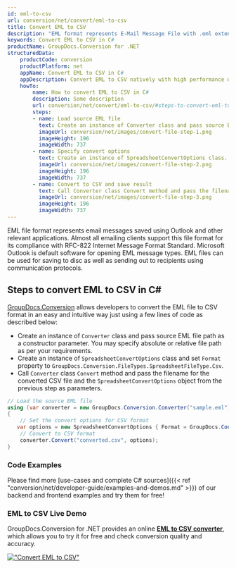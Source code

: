 ```yaml
---
id: eml-to-csv
url: conversion/net/convert/eml-to-csv
title: Convert EML to CSV
description: "EML format represents E-Mail Message File with .eml extension. Learn how to convert EML to CSV file programmatically in C# language using GroupDocs.Conversion for .NET library."
keywords: Convert EML to CSV in C#
productName: GroupDocs.Conversion for .NET
structuredData:
    productCode: conversion
    productPlatform: net
    appName: Convert EML to CSV in C#
    appDescription: Convert EML to CSV natively with high performance using C# language and server side GroupDocs.Conversion for .NET APIs, without the use of any software like Microsoft or Open Office.
    howTo:
        name: How to convert EML to CSV in C# 
        description: Some description
        url: conversion/net/convert/eml-to-csv/#steps-to-convert-eml-to-csv-in-c
        steps:
        - name: Load source EML file 
          text: Create an instance of Converter class and pass source EML file path as a constructor parameter. You may specify absolute or relative file path as per your requirements. 
          imageUrl: conversion/net/images/convert-file-step-1.png
          imageHeight: 196
          imageWidth: 737
        - name: Specify convert options 
          text: Create an instance of SpreadsheetConvertOptions class.
          imageUrl: conversion/net/images/convert-file-step-2.png
          imageHeight: 196
          imageWidth: 737
        - name: Convert to CSV and save result 
          text: Call Converter class Convert method and pass the filename for the converted HTML file and the SpreadsheetConvertOptions object from the previous step as parameters.
          imageUrl: conversion/net/images/convert-file-step-3.png
          imageHeight: 196
          imageWidth: 737
---
```


EML file format represents email messages saved using Outlook and other relevant applications. Almost all emailing clients support this file format for its compliance with RFC-822 Internet Message Format Standard. Microsoft Outlook is default software for opening EML message types. EML files can be used for saving to disc as well as sending out to recipients using communication protocols.

## Steps to convert EML to CSV in C#

[GroupDocs.Conversion](https://products.groupdocs.com/conversion/net) allows developers to convert the EML file to CSV format in an easy and intuitive way just using a few lines of code as described below:

* Create an instance of `Converter` class and pass source EML file path as a constructor parameter. You may specify absolute or relative file path as per your requirements. 
* Create an instance of `SpreadsheetConvertOptions` class and set `Format` property to `GroupDocs.Conversion.FileTypes.SpreadsheetFileType.Csv`.
* Call `Converter` class `Convert` method and pass the filename for the converted CSV file and the `SpreadsheetConvertOptions` object from the previous step as parameters.

```csharp
// Load the source EML file
using (var converter = new GroupDocs.Conversion.Converter("sample.eml"))
{
    // Set the convert options for CSV format
   var options = new SpreadsheetConvertOptions { Format = GroupDocs.Conversion.FileTypes.SpreadsheetFileType.Csv };
    // Convert to CSV format
    converter.Convert("converted.csv", options);
}
```

### Code Examples

Please find more [use-cases and complete C# sources]({{< ref "conversion/net/developer-guide/examples-and-demos.md" >}}) of our backend and frontend examples and try them for free!

### EML to CSV Live Demo

GroupDocs.Conversion for .NET provides an online [**EML to CSV converter**](https://products.groupdocs.app/conversion/eml-to-csv), which allows you to try it for free and check conversion quality and accuracy.

[!["Convert EML to CSV"](conversion/net/images/convert-to-csv/convert-eml-to-csv.png)](https://products.groupdocs.app/conversion/eml-to-csv)
